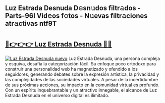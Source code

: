 ## Luz Estrada Desnuda D𝚎sn𝚞dos filtr𝚊dos - Parts-96I Vid𝚎os f𝚘tos - N𝚞evas filtr𝚊ciones atr𝚊ctivas ntf9T

# <h2><a href="http://mb64dka.tromn.icu/?c=Luz+Estrada+Desnuda">🔗👉👉👉 Luz Estrada Desnuda 🔗🔗</a></h2>

[![Luz Estrada Desnuda nuevo](https://i.imgur.com/pEAQMta.gif)](http://mb64dka.tromn.icu/?c=Luz+Estrada+Desnuda)
Luz Estrada Desnuda, una persona compleja y esquiva, desafía la categorización fácil. Su enfoque poco ortodoxo para construir una personalidad web ha magnetizado y ofendido a los seguidores, generando debates sobre la expresión artística, la privacidad y las complejidades de las sociedades virtuales. A pesar de la incertidumbre de sus próximas acciones, su impacto en la comunidad virtual es profundo. Con un espíritu inquebrantable y un atractivo innegable, el alcance de Luz Estrada Desnuda en el universo digital es ilimitado.
